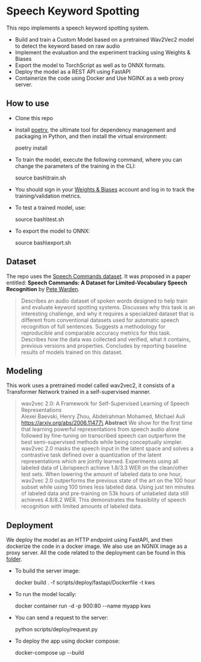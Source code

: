 # Speech Keyword Spotting
This repo implements a speech keyword spotting system. 

* Build and train a Custom Model based on a pretrained Wav2Vec2 model to detect the keyword based on raw audio
* Implement the evaluation and the experiment tracking using Weights & Biases
* Export the model to TorchScript as well as to ONNX formats.
* Deploy the model as a REST API using FastAPI
* Containerize the code using Docker and Use NGINX as a web proxy server.


## How to use
* Clone this repo
* Install [poetry](https://python-poetry.org/docs/#installation), the ultimate tool for dependency management and packaging in Python, and then install the virtual environment:

    poetry install

* To train the model, execute the following command, where you can change the parameters of the training in the CLI:

    source bash\train.sh

* You should sign in your [Weights & Biases](https://wandb.ai/site) account and log in to track the training/validation metrics. 
* To test a trained model, use:

    source bash\test.sh

* To export the model to ONNX:

    source bash\export.sh

## Dataset

The repo uses the [Speech Commands dataset](https://pytorch.org/audio/stable/generated/torchaudio.datasets.SPEECHCOMMANDS.html#torchaudio.datasets.SPEECHCOMMANDS). It was proposed in a paper entitled: **Speech Commands: A Dataset for Limited-Vocabulary Speech Recognition** by [Pete Warden](https://arxiv.org/abs/1804.03209).

> Describes an audio dataset of spoken words designed to help train and evaluate keyword spotting systems. Discusses why this task is an interesting challenge, and why it requires a specialized dataset that is different from conventional datasets used for automatic speech recognition of full sentences. Suggests a methodology for reproducible and comparable accuracy metrics for this task. Describes how the data was collected and verified, what it contains, previous versions and properties. Concludes by reporting baseline results of models trained on this dataset.
## Modeling
This work uses a pretrained model called wav2vec2, it consists of a Transformer Network trained in a self-supervised manner.

> wav2vec 2.0: A Framework for Self-Supervised Learning of Speech Representations \
Alexei Baevski, Henry Zhou, Abdelrahman Mohamed, Michael Auli \
https://arxiv.org/abs/2006.11477\
**Abstract** We show for the first time that learning powerful representations from speech audio alone followed by fine-tuning on transcribed speech can outperform the best semi-supervised methods while being conceptually simpler. wav2vec 2.0 masks the speech input in the latent space and solves a contrastive task defined over a quantization of the latent representations which are jointly learned. Experiments using all labeled data of Librispeech achieve 1.8/3.3 WER on the clean/other test sets. When lowering the amount of labeled data to one hour, wav2vec 2.0 outperforms the previous state of the art on the 100 hour subset while using 100 times less labeled data. Using just ten minutes of labeled data and pre-training on 53k hours of unlabeled data still achieves 4.8/8.2 WER. This demonstrates the feasibility of speech recognition with limited amounts of labeled data.

## Deployment
We deploy the model as an HTTP endpoint using FastAPI, and then dockerize the code in a docker image. We also use an NGNIX image as a proxy server. All the code related to the deployment can be found in this [folder](scripts/deploy).

* To build the server image:

    docker build . -f scripts/deploy/fastapi/Dockerfile -t kws

*  To run the model locally:

    docker container run -d -p 900:80 --name myapp kws

* You can send a request to the server:

    python scripts/deploy/request.py

* To deploy the app using docker compose:

    docker-compose up --build

 